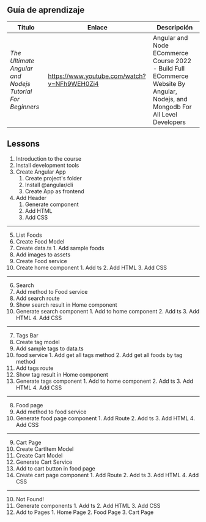 ## Guía de aprendizaje
Título | Enlace | Descripción
---|---|---
*The Ultimate Angular and Nodejs Tutorial For Beginners* | https://www.youtube.com/watch?v=NFh9WEH0Zi4 | Angular and Node ECommerce Course 2022 - Build Full ECommerce Website By Angular, Nodejs, and Mongodb For All Level Developers

## Lessons
1. Introduction to the course
2. Install development tools
3. Create Angular App
    1. Create project's folder
    2. Install @angular/cli
    3. Create App as frontend
4. Add Header
    1. Generate component
    2. Add HTML
    3. Add CSS

---------------
5. List Foods
  1. Create Food Model
  2. Create data.ts
    1. Add sample foods
  3. Add images to assets
  4. Create Food service
  5. Create home component
    1. Add ts
    2. Add HTML
    3. Add CSS

---------------
6. Search
  1. Add method to Food service
  2. Add search route
  3. Show search result in Home component
  4. Generate search component
    1. Add to home component
    2. Add ts
    3. Add HTML
    4. Add CSS
    
---------------
7. Tags Bar
  1. Create tag model
  2. Add sample tags to data.ts
  3. food service
    1. Add get all tags method
    2. Add get all foods by tag method
  4. Add tags route
  5. Show tag result in Home component
  6. Generate tags component
    1. Add to home component
    2. Add ts
    3. Add HTML
    4. Add CSS

---------------
8. Food page
  1. Add method to food service
  2. Generate food page component
    1. Add Route
    2. Add ts
    3. Add HTML
    4. Add CSS

---------------
9. Cart Page
  1. Create CartItem Model
  2. Create Cart Model
  3. Generate Cart Service
  4. Add to cart button in food page
  5. Create cart page component
    1. Add Route
    2. Add ts
    3. Add HTML
    4. Add CSS

---------------
10. Not Found!
  1. Generate components
    1. Add ts
    2. Add HTML
    3. Add CSS
  2. Add to Pages
    1. Home Page
    2. Food Page
    3. Cart Page